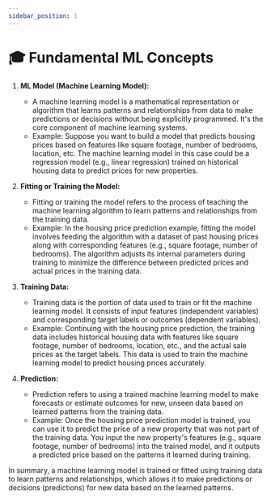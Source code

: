 ```yaml
---
sidebar_position: 1
---
```


# 🎓 Fundamental ML Concepts

1. **ML Model (Machine Learning Model):**
   - A machine learning model is a mathematical representation or algorithm that learns patterns and relationships from data to make predictions or decisions without being explicitly programmed. It's the core component of machine learning systems.
   - Example: Suppose you want to build a model that predicts housing prices based on features like square footage, number of bedrooms, location, etc. The machine learning model in this case could be a regression model (e.g., linear regression) trained on historical housing data to predict prices for new properties.

2. **Fitting or Training the Model:**
   - Fitting or training the model refers to the process of teaching the machine learning algorithm to learn patterns and relationships from the training data.
   - Example: In the housing price prediction example, fitting the model involves feeding the algorithm with a dataset of past housing prices along with corresponding features (e.g., square footage, number of bedrooms). The algorithm adjusts its internal parameters during training to minimize the difference between predicted prices and actual prices in the training data.

3. **Training Data:**
   - Training data is the portion of data used to train or fit the machine learning model. It consists of input features (independent variables) and corresponding target labels or outcomes (dependent variables).
   - Example: Continuing with the housing price prediction, the training data includes historical housing data with features like square footage, number of bedrooms, location, etc., and the actual sale prices as the target labels. This data is used to train the machine learning model to predict housing prices accurately.

4. **Prediction:**
   - Prediction refers to using a trained machine learning model to make forecasts or estimate outcomes for new, unseen data based on learned patterns from the training data.
   - Example: Once the housing price prediction model is trained, you can use it to predict the price of a new property that was not part of the training data. You input the new property's features (e.g., square footage, number of bedrooms) into the trained model, and it outputs a predicted price based on the patterns it learned during training.

In summary, a machine learning model is trained or fitted using training data to learn patterns and relationships, which allows it to make predictions or decisions (predictions) for new data based on the learned patterns.